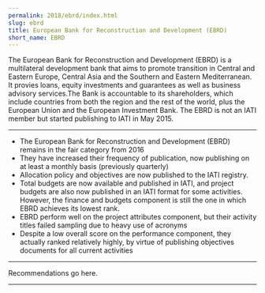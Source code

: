 ```yaml
---
permalink: 2018/ebrd/index.html
slug: ebrd
title: European Bank for Reconstruction and Development (EBRD)
short_name: EBRD
---
```


The European Bank for Reconstruction and Development (EBRD) is a multilateral development bank that aims to promote transition in Central and Eastern Europe, Central Asia and the Southern and Eastern Mediterranean. It provies loans, equity investments and guarantees as well as business advisory services.The Bank is accountable to its shareholders, which include countries from both the region and the rest of the world, plus the European Union and the European Investment Bank. The EBRD is not an IATI member but started publishing to IATI in May 2015. 

---

- The European Bank for Reconstruction and Development (EBRD) remains in the fair category from 2016
- They have increased their frequency of publication, now publishing on at least a monthly basis (previously quarterly)
- Allocation policy and objectives are now published to the IATI registry. 
- Total budgets are now available and published in IATI, and project budgets are also now published in an IATI format for some activities. However, the finance and budgets component is still the one in which EBRD achieves its lowest rank.
- EBRD perform well on the project attributes component, but their activity titles failed sampling due to heavy use of acronyms
- Despite a low overall score on the performance component, they actually ranked relatively highly, by virtue of publishing objectives documents for all current activities

---

Recommendations go here.

---
